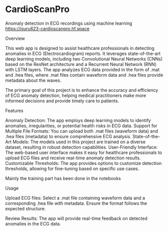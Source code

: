 # CardioScanPro 
Anomaly detection in ECG recordings using machine learning 
https://isuru623-cardioscanpro.hf.space

Overview


This web app is designed to assist healthcare professionals in detecting anomalies in ECG (Electrocardiogram) reports. It leverages state-of-the-art deep learning models, including two Convolutional Neural Networks (CNNs) based on the ResNet architecture and a Recurrent Neural Network (RNN) with LSTM layers. The app analyzes ECG data provided in the form of .mat and .hea files, where .mat files contain waveform data and .hea files provide metadata about the waves.

The primary goal of this project is to enhance the accuracy and efficiency of ECG anomaly detection, helping medical practitioners make more informed decisions and provide timely care to patients.

Features


Anomaly Detection: The app employs deep learning models to identify anomalies, irregularities, or potential health risks in ECG data.
Support for Multiple File Formats: You can upload both .mat files (waveform data) and .hea files (metadata) to ensure comprehensive ECG analysis.
State-of-the-Art Models: The models used in this project are trained on a diverse dataset, resulting in robust detection capabilities.
User-Friendly Interface: The web-based user interface makes it easy for healthcare professionals to upload ECG files and receive real-time anomaly detection results.
Customizable Thresholds: The app provides options to customize detection thresholds, allowing for fine-tuning based on specific use cases.

Mainly the training part has been done in the notebooks


Usage

Upload ECG files: Select a .mat file containing waveform data and a corresponding .hea file with metadata. Ensure the format follows the expected structure.


Review Results: The app will provide real-time feedback on detected anomalies in the ECG data.

